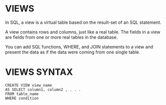 # VIEWS
In SQL, a view is a virtual table based on the result-set of
an SQL statement.


A view contains rows and columns, just like a real table. The
fields in a view are fields from one or more real tables in the
database.


You can add SQL functions, WHERE, and JOIN statements to a
view and present the data as if the data were coming from one
single table.


# VIEWS SYNTAX
```
CREATE VIEW view_name
AS SELECT column1, column2 , . . . 
FROM table_name
WHERE condition
```
